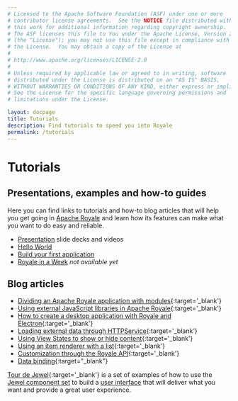 ```yaml
---
# Licensed to the Apache Software Foundation (ASF) under one or more
# contributor license agreements.  See the NOTICE file distributed with
# this work for additional information regarding copyright ownership.
# The ASF licenses this file to You under the Apache License, Version 2.0
# (the "License"); you may not use this file except in compliance with
# the License.  You may obtain a copy of the License at
# 
# http://www.apache.org/licenses/LICENSE-2.0
# 
# Unless required by applicable law or agreed to in writing, software
# distributed under the License is distributed on an "AS IS" BASIS,
# WITHOUT WARRANTIES OR CONDITIONS OF ANY KIND, either express or implied.
# See the License for the specific language governing permissions and
# limitations under the License.

layout: docpage
title: Tutorials
description: Find tutorials to speed you into Royale
permalink: /tutorials
---
```

# Tutorials

## Presentations, examples and how-to guides

Here you can find links to tutorials and how-to blog articles that will help you get going in [Apache Royale](https://royale.apache.org/) and learn how its features can make what you want to do easy and reliable.

  * [Presentation](presentations/presentations) slide decks and videos
  * [Hello World](get-started/hello-world)
  * [Build your first application](create-an-application)
  * [Royale in a Week](tutorials/royale-in-a-week) _not available yet_
  
## Blog articles

  * [Dividing an Apache Royale application with modules](https://royale.apache.org/blog/dividing-an-apache-royale-application-with-modules){:target='_blank'}
  * [Using external JavaScript libraries in Apache Royale](https://royale.apache.org/blog/using-external-javascript-libraries-in-apache-royale){:target='_blank'}
  * [How to create a desktop application with Royale and Electron](https://royale.apache.org/blog/how-to-create-a-desktop-application-with-royale-and-electron){:target='_blank'}
  * [Loading external data through HTTPService](https://royale.apache.org/blog/loading-external-data-through-httpservice){:target='_blank'}
  * [Using View States to show or hide content](https://royale.apache.org/blog/using-view-states-to-show-or-hide-content){:target='_blank'}
  * [Using an item renderer with a list](https://royale.apache.org/blog/using-an-item-renderer-with-a-list){:target='_blank'}
  * [Customization through the Royale API](https://royale.apache.org/blog/customization-through-the-royale-api){:target='_blank'}
  * [Data binding](https://royale.apache.org/blog/binding-the-text-property-of-a-jewel-textinput-to-update-a-text-label/){:target="\_blank"}
  
[Tour de Jewel](https://royale.apache.org/tourdejewel){:target='_blank'} is a set of examples of how to use the [Jewel component set](component-sets/jewel) to build a [user interface](user-interface) that will deliver what you want and provide a great user experience.
